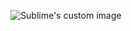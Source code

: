 <p align="center">
  <img src="https://github.com/user-attachments/assets/9b9f2e74-7219-476e-882e-748ec23771b0" alt="Sublime's custom image"/>
</p>
